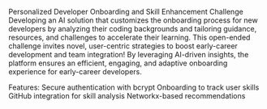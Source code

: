 Personalized Developer Onboarding and Skill Enhancement Challenge
Developing an AI solution that customizes the onboarding process for new developers by analyzing their coding backgrounds and tailoring guidance, resources, and challenges to accelerate their learning. 
This open-ended challenge invites novel, user-centric strategies to boost early-career development and team integration!
By leveraging AI-driven insights, the platform ensures an efficient, engaging, and adaptive onboarding experience for early-career developers.

Features:
Secure authentication with bcrypt
Onboarding to track user skills
GitHub integration for skill analysis
Networkx-based recommendations

